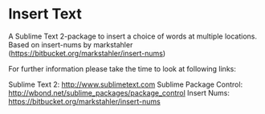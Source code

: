 Insert Text
===========

A Sublime Text 2-package to insert a choice of words at multiple locations.
Based on insert-nums by markstahler (https://bitbucket.org/markstahler/insert-nums)

For further information please take the time to look at following links:

Sublime Text 2: http://www.sublimetext.com
Sublime Package Control: http://wbond.net/sublime_packages/package_control
Insert Nums: https://bitbucket.org/markstahler/insert-nums
